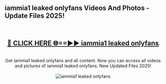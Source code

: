 <h2>iammia1 leaked onlyfans Videos And Photos - Update Files 2025!</h2>
<br>
<div align="center">
<h2><a href="https://top-ai-tools.click/QrbHav" rel="nofollow">🔴 CLICK HERE 🌐==►► iammia1 leaked onlyfans</a></h2>
<br>
Get iammia1 leaked onlyfans and all content. Now you can access all videos and pictures of iammia1 leaked onlyfans. New Updated Files 2025!
<br>
<br>
<a href="https://top-ai-tools.click/QrbHav" rel="nofollow" data-target="animated-image.originalLink"><img src="https://i.ibb.co.com/WyWwxjT/player-gif2.gif" alt="iammia1 leaked onlyfans" style="max-width: 100%; display: inline-block;" data-target="animated-image.originalImage"></a>
</div>
<br>